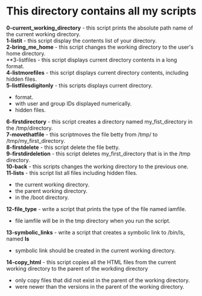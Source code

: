 # This directory contains all my scripts

**0-current_working_directory** - this script prints the absolute path name of the current working directory.<br>
**1-listit** - this script display the contents list of your directory.<br>
**2-bring_me_home** - this script changes the working directory to the user's home directory.<br>
**3-listfiles - this script displays current directory contents in a long format.<br>
**4-listmorefiles** - this script displays current directory contents, including hidden files.<br>
**5-listfilesdigitonly** - this scripts displays current directory.<br>
* format.<br>
* with user and group IDs displayed numerically.<br>
* hidden files.<br>

**6-firstdirectory** - this script creates a directory named my_fist_directory in the /tmp/directory.<br>
**7-movethatfile** - this scriptmoves the file betty from /tmp/ to /tmp/my_first_directory.<br>
**8-firstdelete** - this script delete the file betty.<br>
**9-firstdirdeletion** - this script deletes my_first_directory that is in the /tmp directory.<br>
**10-back** - this scripts changes the working directory to the previous one.<br>
**11-lists** - this script list all files including hidden files.<br>
* the current working directory.<br>
* the parent working directory.<br>
* in the /boot directory.<br>

**12-file_type** - write a script that prints the type of the file named iamfile.<br>
* file iamfile will be in the tmp directory when you run the script.<br>

**13-symbolic_links** - write a script that creates a symbolic link to /bin/ls, named __ls__<br>
* symbolic link should be created in the current working directory.<br>

**14-copy_html** - this script copies all the HTML files from the current working directory to the parent of the workding directory<br>
* only copy files that did not exist in the parent of the working directory.<br>
* were newer than the versions in the parent of the working directory.<br>
